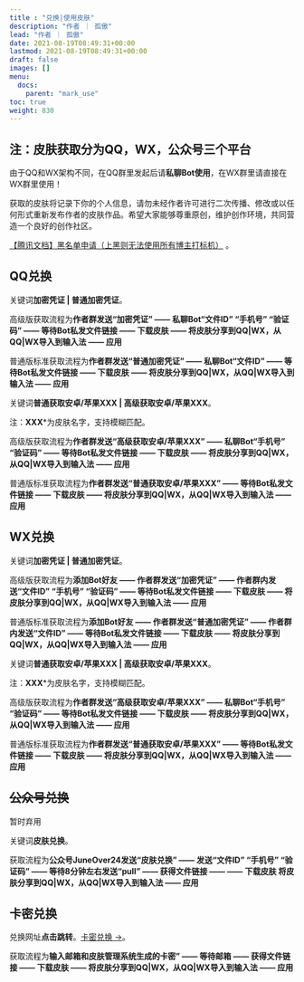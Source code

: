 ```yaml
---
title : "兑换|使用皮肤"
description: "作者 ｜ 孤傲"
lead: "作者 ｜ 孤傲"
date: 2021-08-19T08:49:31+00:00
lastmod: 2021-08-19T08:49:31+00:00
draft: false 
images: []
menu:
  docs:
    parent: "mark_use"
toc: true
weight: 830
---
```


## 注：皮肤获取分为QQ，WX，公众号三个平台

由于QQ和WX架构不同，在QQ群里发起后请**私聊Bot使用**，在WX群里请直接在WX群里使用！

获取的皮肤将记录下你的个人信息，请勿未经作者许可进行二次传播、修改或以任何形式重新发布作者的皮肤作品。希望大家能够尊重原创，维护创作环境，共同营造一个良好的创作社区。

[【腾讯文档】黑名单申请（上黑则无法使用所有博主打标机）](https://docs.qq.com/form/page/DVFpqaWNabVBzbnJu) 。

## QQ兑换

关键词**加密凭证 | 普通加密凭证**。

高级版获取流程为**作者群发送“加密凭证” —— 私聊Bot“文件ID” “手机号” “验证码” —— 等待Bot私发文件链接 —— 下载皮肤 —— 将皮肤分享到QQ|WX，从QQ|WX导入到输入法 —— 应用**

普通版标准获取流程为**作者群发送“普通加密凭证” —— 私聊Bot“文件ID” —— 等待Bot私发文件链接 —— 下载皮肤 —— 将皮肤分享到QQ|WX，从QQ|WX导入到输入法 —— 应用**

关键词**普通获取安卓/苹果XXX | 高级获取安卓/苹果XXX**。

注：**XXX***为皮肤名字，支持模糊匹配。

高级版获取流程为**作者群发送“高级获取安卓/苹果XXX” —— 私聊Bot“手机号” “验证码” —— 等待Bot私发文件链接 —— 下载皮肤 —— 将皮肤分享到QQ|WX，从QQ|WX导入到输入法 —— 应用**

普通版标准获取流程为**作者群发送“普通获取安卓/苹果XXX” —— 等待Bot私发文件链接 —— 下载皮肤 —— 将皮肤分享到QQ|WX，从QQ|WX导入到输入法 —— 应用**

## WX兑换

关键词**加密凭证 | 普通加密凭证**。

高级版获取流程为**添加Bot好友 —— 作者群发送“加密凭证” —— 作者群内发送“文件ID” “手机号” “验证码” —— 等待Bot私发文件链接 —— 下载皮肤 —— 将皮肤分享到QQ|WX，从QQ|WX导入到输入法 —— 应用**

普通版标准获取流程为**添加Bot好友 —— 作者群发送“普通加密凭证” —— 作者群内发送“文件ID” —— 等待Bot私发文件链接 —— 下载皮肤 —— 将皮肤分享到QQ|WX，从QQ|WX导入到输入法 —— 应用**

关键词**普通获取安卓/苹果XXX | 高级获取安卓/苹果XXX**。

注：**XXX***为皮肤名字，支持模糊匹配。

高级版获取流程为**作者群发送“高级获取安卓/苹果XXX” —— 私聊Bot“手机号” “验证码” —— 等待Bot私发文件链接 —— 下载皮肤 —— 将皮肤分享到QQ|WX，从QQ|WX导入到输入法 —— 应用**

普通版标准获取流程为**作者群发送“普通获取安卓/苹果XXX” —— 等待Bot私发文件链接 —— 下载皮肤 —— 将皮肤分享到QQ|WX，从QQ|WX导入到输入法 —— 应用**

## ~~公众号兑换~~

暂时弃用

关键词**皮肤兑换**。

获取流程为**公众号JuneOver24发送“皮肤兑换” —— 发送“文件ID” “手机号” “验证码” —— 等待8分钟左右发送“pull” —— 获得文件链接 —— —— 下载皮肤 将皮肤分享到QQ|WX，从QQ|WX导入到输入法 —— 应用**

## 卡密兑换

兑换网址**点击跳转**。[卡密兑换 →](https://skin-api-sq.gushao.club/redeem)。

获取流程为**输入邮箱和皮肤管理系统生成的卡密” —— 等待邮箱 —— 获得文件链接 —— 下载皮肤 —— 将皮肤分享到QQ|WX，从QQ|WX导入到输入法 —— 应用**
